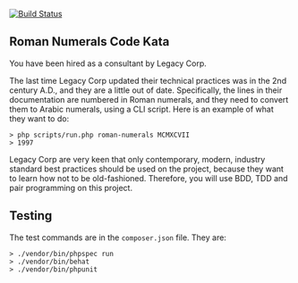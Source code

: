 [![Build Status](https://travis-ci.org/Sam-Burns/codekata-romannumerals.svg?branch=master)](https://travis-ci.org/Sam-Burns/codekata-romannumerals)

## Roman Numerals Code Kata

You have been hired as a consultant by Legacy Corp.

The last time Legacy Corp updated their technical practices was in the 2nd century A.D., and they are a little out of date.
Specifically, the lines in their documentation are numbered in Roman numerals, and they need to convert them to Arabic numerals, using a CLI script.
Here is an example of what they want to do:

```
> php scripts/run.php roman-numerals MCMXCVII
> 1997
```

Legacy Corp are very keen that only contemporary, modern, industry standard best practices should be used on the project, because they want to learn how not to be old-fashioned.
Therefore, you will use BDD, TDD and pair programming on this project.

## Testing

The test commands are in the `composer.json` file. They are:
```
> ./vendor/bin/phpspec run
> ./vendor/bin/behat
> ./vendor/bin/phpunit
```
